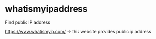 # whatismyipaddress

Find public IP address

https://www.whatismyip.com/ -> this website provides public ip address
